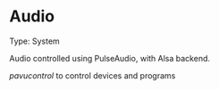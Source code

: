 # Audio

Type: System

Audio controlled using PulseAudio, with Alsa backend.

*pavucontrol* to control devices and programs